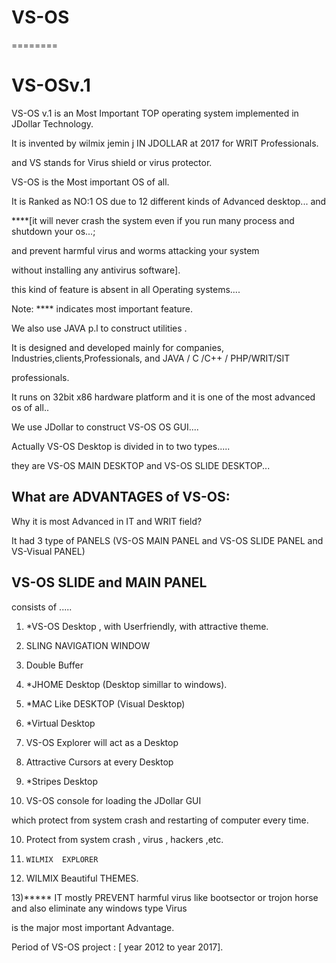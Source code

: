 # VS-OS
========
  
VS-OSv.1
=========

VS-OS v.1  is  an  Most Important  TOP operating  system  implemented   in  JDollar  Technology.

It is invented by wilmix jemin j  IN  JDOLLAR   at 2017 for WRIT Professionals.

and  VS  stands   for  Virus shield or virus  protector.

VS-OS  is   the  Most  important  OS of all.


It   is Ranked as  NO:1  OS   due to  12  different  kinds  of Advanced desktop...  and


****[it  will never   crash   the  system even if  you  run  many process  and  shutdown  your  os...;

and  prevent  harmful virus  and  worms  attacking  your  system 

without   installing  any antivirus  software].

this kind of feature   is  absent  in all  Operating systems....


Note:  ****  indicates  most  important feature.

We  also    use  JAVA p.l    to construct  utilities .

It  is  designed  and  developed  mainly  for   companies, Industries,clients,Professionals,  and  JAVA / C /C++ / PHP/WRIT/SIT  

professionals.

It  runs  on   32bit x86   hardware  platform  and  it  is    one  of  the  most  advanced os  of  all..

We  use JDollar   to  construct  VS-OS OS  GUI....


Actually  VS-OS  Desktop    is  divided  in  to    two   types.....

they  are   VS-OS MAIN DESKTOP  and  VS-OS SLIDE  DESKTOP...


What  are  ADVANTAGES of  VS-OS:
-------------------------------

Why it is most Advanced in IT and  WRIT field?

It had 3 type of PANELS (VS-OS MAIN PANEL  and  VS-OS SLIDE  PANEL and  VS-Visual PANEL)


VS-OS  SLIDE and  MAIN PANEL
--------------------------------
consists  of   .....

1) *VS-OS Desktop ,  with  Userfriendly,  with   attractive  theme.

2) SLING NAVIGATION WINDOW  

3)  Double Buffer  

3) *JHOME Desktop (Desktop  simillar  to windows).

4)  *MAC Like  DESKTOP (Visual Desktop)

5) *Virtual Desktop

6) VS-OS Explorer will act as a Desktop

7) Attractive Cursors at every Desktop 

8) *Stripes  Desktop

9) VS-OS console for loading the JDollar GUI

which protect from system crash and restarting of computer every time.


10)   Protect  from  system   crash    ,  virus  , hackers  ,etc.

11)     WILMIX  EXPLORER

12)  WILMIX Beautiful THEMES.

13)***** IT  mostly  PREVENT harmful  virus like  bootsector  or  trojon horse  and  also  eliminate any  windows  type  Virus

is  the  major   most  important  Advantage.






Period  of VS-OS  project  :  [  year   2012  to   year  2017].

